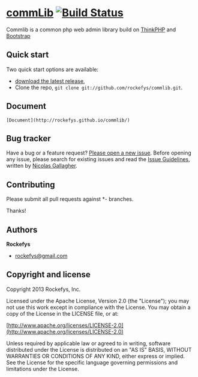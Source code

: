 [commLib](http://https://github.com/rockefys/commlib) [![Build Status](https://secure.travis-ci.org/twitter/bootstrap.png)](http://travis-ci.org/twitter/bootstrap)
=================

Commlib is a common php web admin library build on [ThinkPHP](https://github.com/liu21st/thinkphp) and [Bootstrap](https://github.com/twitter/bootstrap)


## Quick start

Two quick start options are available:

* [download the latest release](https://github.com/rockefys/commlib/zipball/master),
* Clone the repo, `git clone git://github.com/rockefys/commlib.git`.

## Document
	[Document](http://rockefys.github.io/commlib/)

## Bug tracker

Have a bug or a feature request? [Please open a new issue](https://github.com/twitter/bootstrap/issues). Before opening any issue, please search for existing issues and read the [Issue Guidelines](https://github.com/necolas/issue-guidelines), written by [Nicolas Gallagher](https://github.com/necolas/).


## Contributing

Please submit all pull requests against *- branches.

Thanks!



## Authors

**Rockefys**

+ rockefys@gmail.com


## Copyright and license

Copyright 2013 Rockefys, Inc.

Licensed under the Apache License, Version 2.0 (the "License");
you may not use this work except in compliance with the License.
You may obtain a copy of the License in the LICENSE file, or at:

  [http://www.apache.org/licenses/LICENSE-2.0](http://www.apache.org/licenses/LICENSE-2.0)

Unless required by applicable law or agreed to in writing, software
distributed under the License is distributed on an "AS IS" BASIS,
WITHOUT WARRANTIES OR CONDITIONS OF ANY KIND, either express or implied.
See the License for the specific language governing permissions and
limitations under the License.
